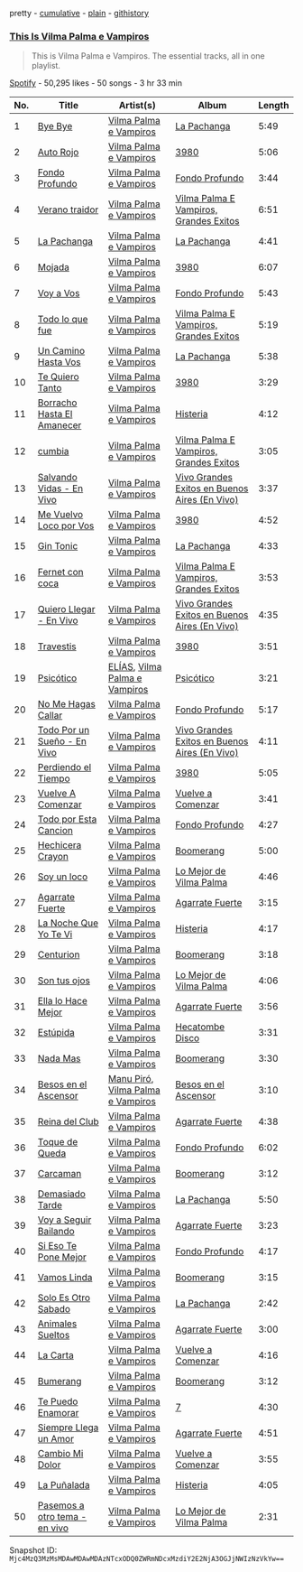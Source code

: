 pretty - [cumulative](/playlists/cumulative/37i9dQZF1DZ06evO3uRjKu.md) - [plain](/playlists/plain/37i9dQZF1DZ06evO3uRjKu) - [githistory](https://github.githistory.xyz/mackorone/spotify-playlist-archive/blob/main/playlists/plain/37i9dQZF1DZ06evO3uRjKu)

### [This Is Vilma Palma e Vampiros](https://open.spotify.com/playlist/37i9dQZF1DZ06evO3uRjKu)

> This is Vilma Palma e Vampiros\. The essential tracks, all in one playlist.

[Spotify](https://open.spotify.com/user/spotify) - 50,295 likes - 50 songs - 3 hr 33 min

| No. | Title | Artist(s) | Album | Length |
|---|---|---|---|---|
| 1 | [Bye Bye](https://open.spotify.com/track/2FSYfKAApea3U42phhBOIc) | [Vilma Palma e Vampiros](https://open.spotify.com/artist/5VQCk9RiLwri99OgOT34kq) | [La Pachanga](https://open.spotify.com/album/6xEaCs71qwGCQJiotOycSr) | 5:49 |
| 2 | [Auto Rojo](https://open.spotify.com/track/5PSCWHpXi8I45NXURHyhBA) | [Vilma Palma e Vampiros](https://open.spotify.com/artist/5VQCk9RiLwri99OgOT34kq) | [3980](https://open.spotify.com/album/4tBbxwaTRObiwZL09V3A3W) | 5:06 |
| 3 | [Fondo Profundo](https://open.spotify.com/track/2g229Q3Relqxkj5CDnTjeE) | [Vilma Palma e Vampiros](https://open.spotify.com/artist/5VQCk9RiLwri99OgOT34kq) | [Fondo Profundo](https://open.spotify.com/album/5pWGHHRgwAoZqBL2zsm7OT) | 3:44 |
| 4 | [Verano traidor](https://open.spotify.com/track/54b9f1JmWzssvXIvBogR2u) | [Vilma Palma e Vampiros](https://open.spotify.com/artist/5VQCk9RiLwri99OgOT34kq) | [Vilma Palma E Vampiros, Grandes Exitos](https://open.spotify.com/album/0USi7PgdFidMaRIcsjmIy2) | 6:51 |
| 5 | [La Pachanga](https://open.spotify.com/track/1x6bkwDyWIOZNFY5blRSs1) | [Vilma Palma e Vampiros](https://open.spotify.com/artist/5VQCk9RiLwri99OgOT34kq) | [La Pachanga](https://open.spotify.com/album/6xEaCs71qwGCQJiotOycSr) | 4:41 |
| 6 | [Mojada](https://open.spotify.com/track/5N5sbaoN8UvXw8ngNR9iUk) | [Vilma Palma e Vampiros](https://open.spotify.com/artist/5VQCk9RiLwri99OgOT34kq) | [3980](https://open.spotify.com/album/4tBbxwaTRObiwZL09V3A3W) | 6:07 |
| 7 | [Voy a Vos](https://open.spotify.com/track/0aWGzetUTb4lJqy2m2nl1i) | [Vilma Palma e Vampiros](https://open.spotify.com/artist/5VQCk9RiLwri99OgOT34kq) | [Fondo Profundo](https://open.spotify.com/album/5pWGHHRgwAoZqBL2zsm7OT) | 5:43 |
| 8 | [Todo lo que fue](https://open.spotify.com/track/323QM9uKGd3QmvH5G2JaBE) | [Vilma Palma e Vampiros](https://open.spotify.com/artist/5VQCk9RiLwri99OgOT34kq) | [Vilma Palma E Vampiros, Grandes Exitos](https://open.spotify.com/album/0USi7PgdFidMaRIcsjmIy2) | 5:19 |
| 9 | [Un Camino Hasta Vos](https://open.spotify.com/track/5glk2ZR5FDNKWXWjb15om9) | [Vilma Palma e Vampiros](https://open.spotify.com/artist/5VQCk9RiLwri99OgOT34kq) | [La Pachanga](https://open.spotify.com/album/6xEaCs71qwGCQJiotOycSr) | 5:38 |
| 10 | [Te Quiero Tanto](https://open.spotify.com/track/3okNQ9w68odjhNWXk6SY1n) | [Vilma Palma e Vampiros](https://open.spotify.com/artist/5VQCk9RiLwri99OgOT34kq) | [3980](https://open.spotify.com/album/4tBbxwaTRObiwZL09V3A3W) | 3:29 |
| 11 | [Borracho Hasta El Amanecer](https://open.spotify.com/track/33Oy56bS8e8QvxIyLd0L2d) | [Vilma Palma e Vampiros](https://open.spotify.com/artist/5VQCk9RiLwri99OgOT34kq) | [Histeria](https://open.spotify.com/album/7J1w8Xh73iGF5SxiDmNZ6G) | 4:12 |
| 12 | [cumbia](https://open.spotify.com/track/5Quu2pIGvboHPYxJaqFXyE) | [Vilma Palma e Vampiros](https://open.spotify.com/artist/5VQCk9RiLwri99OgOT34kq) | [Vilma Palma E Vampiros, Grandes Exitos](https://open.spotify.com/album/0USi7PgdFidMaRIcsjmIy2) | 3:05 |
| 13 | [Salvando Vidas \- En Vivo](https://open.spotify.com/track/7LSJtOR7izWSEljRyLQb8n) | [Vilma Palma e Vampiros](https://open.spotify.com/artist/5VQCk9RiLwri99OgOT34kq) | [Vivo Grandes Exitos en Buenos Aires \(En Vivo\)](https://open.spotify.com/album/6q8m6YNaaxufhr012VZ4bi) | 3:37 |
| 14 | [Me Vuelvo Loco por Vos](https://open.spotify.com/track/0HXYqKxtdHB9HLhjwPozcF) | [Vilma Palma e Vampiros](https://open.spotify.com/artist/5VQCk9RiLwri99OgOT34kq) | [3980](https://open.spotify.com/album/4tBbxwaTRObiwZL09V3A3W) | 4:52 |
| 15 | [Gin Tonic](https://open.spotify.com/track/0FgZ5rpMveTUQjdozZ03HP) | [Vilma Palma e Vampiros](https://open.spotify.com/artist/5VQCk9RiLwri99OgOT34kq) | [La Pachanga](https://open.spotify.com/album/6xEaCs71qwGCQJiotOycSr) | 4:33 |
| 16 | [Fernet con coca](https://open.spotify.com/track/5MChIGdXC12NGktlS4YGgs) | [Vilma Palma e Vampiros](https://open.spotify.com/artist/5VQCk9RiLwri99OgOT34kq) | [Vilma Palma E Vampiros, Grandes Exitos](https://open.spotify.com/album/0USi7PgdFidMaRIcsjmIy2) | 3:53 |
| 17 | [Quiero Llegar \- En Vivo](https://open.spotify.com/track/3C9cFMfZZb2SUWiiZaX0Wd) | [Vilma Palma e Vampiros](https://open.spotify.com/artist/5VQCk9RiLwri99OgOT34kq) | [Vivo Grandes Exitos en Buenos Aires \(En Vivo\)](https://open.spotify.com/album/6q8m6YNaaxufhr012VZ4bi) | 4:35 |
| 18 | [Travestis](https://open.spotify.com/track/2OZPsTM3DylfeX7K8UWLSI) | [Vilma Palma e Vampiros](https://open.spotify.com/artist/5VQCk9RiLwri99OgOT34kq) | [3980](https://open.spotify.com/album/4tBbxwaTRObiwZL09V3A3W) | 3:51 |
| 19 | [Psicótico](https://open.spotify.com/track/6PuU2HHnLqiaUf1bKUMuHT) | [ELÍAS](https://open.spotify.com/artist/1OO4dbmG9Fvz897JRIWiys), [Vilma Palma e Vampiros](https://open.spotify.com/artist/5VQCk9RiLwri99OgOT34kq) | [Psicótico](https://open.spotify.com/album/5Nb3kbLr4Y6I7SX25Xwzkc) | 3:21 |
| 20 | [No Me Hagas Callar](https://open.spotify.com/track/3ZjkflIADDBkA6jFm5WJBy) | [Vilma Palma e Vampiros](https://open.spotify.com/artist/5VQCk9RiLwri99OgOT34kq) | [Fondo Profundo](https://open.spotify.com/album/5pWGHHRgwAoZqBL2zsm7OT) | 5:17 |
| 21 | [Todo Por un Sueño \- En Vivo](https://open.spotify.com/track/1bRzDCtPEodKoVaqaOmDMR) | [Vilma Palma e Vampiros](https://open.spotify.com/artist/5VQCk9RiLwri99OgOT34kq) | [Vivo Grandes Exitos en Buenos Aires \(En Vivo\)](https://open.spotify.com/album/6q8m6YNaaxufhr012VZ4bi) | 4:11 |
| 22 | [Perdiendo el Tiempo](https://open.spotify.com/track/5Jf0hLSFRfZ3NTSD45hLuf) | [Vilma Palma e Vampiros](https://open.spotify.com/artist/5VQCk9RiLwri99OgOT34kq) | [3980](https://open.spotify.com/album/4tBbxwaTRObiwZL09V3A3W) | 5:05 |
| 23 | [Vuelve A Comenzar](https://open.spotify.com/track/7MrnizaZmYy9OPY6aAW12l) | [Vilma Palma e Vampiros](https://open.spotify.com/artist/5VQCk9RiLwri99OgOT34kq) | [Vuelve a Comenzar](https://open.spotify.com/album/3PB32BKUbvyyQ2WmhrAzad) | 3:41 |
| 24 | [Todo por Esta Cancion](https://open.spotify.com/track/583falna8SnSHTYDCMSVVx) | [Vilma Palma e Vampiros](https://open.spotify.com/artist/5VQCk9RiLwri99OgOT34kq) | [Fondo Profundo](https://open.spotify.com/album/5pWGHHRgwAoZqBL2zsm7OT) | 4:27 |
| 25 | [Hechicera Crayon](https://open.spotify.com/track/0HE9ttmrZ1Ir01F82oBKh7) | [Vilma Palma e Vampiros](https://open.spotify.com/artist/5VQCk9RiLwri99OgOT34kq) | [Boomerang](https://open.spotify.com/album/7ceZgHQI7VWGueZkhjY8BD) | 5:00 |
| 26 | [Soy un loco](https://open.spotify.com/track/5UmXB0hPoKr9JJOp5MttAx) | [Vilma Palma e Vampiros](https://open.spotify.com/artist/5VQCk9RiLwri99OgOT34kq) | [Lo Mejor de Vilma Palma](https://open.spotify.com/album/04ezQVYrGNcXyrBUl42NZi) | 4:46 |
| 27 | [Agarrate Fuerte](https://open.spotify.com/track/3lUBSiPCNkJGVmd9jG6T39) | [Vilma Palma e Vampiros](https://open.spotify.com/artist/5VQCk9RiLwri99OgOT34kq) | [Agarrate Fuerte](https://open.spotify.com/album/7z4q6L1G8IFwyavj5aKQr7) | 3:15 |
| 28 | [La Noche Que Yo Te Vi](https://open.spotify.com/track/6UwLuzW1kxFiBniDJbv3R9) | [Vilma Palma e Vampiros](https://open.spotify.com/artist/5VQCk9RiLwri99OgOT34kq) | [Histeria](https://open.spotify.com/album/7J1w8Xh73iGF5SxiDmNZ6G) | 4:17 |
| 29 | [Centurion](https://open.spotify.com/track/4CGt19vmFmyEKmWTnTXDcs) | [Vilma Palma e Vampiros](https://open.spotify.com/artist/5VQCk9RiLwri99OgOT34kq) | [Boomerang](https://open.spotify.com/album/7ceZgHQI7VWGueZkhjY8BD) | 3:18 |
| 30 | [Son tus ojos](https://open.spotify.com/track/4I8H3JhKwTFTG8I3vzVkUy) | [Vilma Palma e Vampiros](https://open.spotify.com/artist/5VQCk9RiLwri99OgOT34kq) | [Lo Mejor de Vilma Palma](https://open.spotify.com/album/04ezQVYrGNcXyrBUl42NZi) | 4:06 |
| 31 | [Ella lo Hace Mejor](https://open.spotify.com/track/4BcslhiC50eygxnmF5Dq2d) | [Vilma Palma e Vampiros](https://open.spotify.com/artist/5VQCk9RiLwri99OgOT34kq) | [Agarrate Fuerte](https://open.spotify.com/album/7z4q6L1G8IFwyavj5aKQr7) | 3:56 |
| 32 | [Estúpida](https://open.spotify.com/track/6IiCJye3u6X8C83pR1WWLy) | [Vilma Palma e Vampiros](https://open.spotify.com/artist/5VQCk9RiLwri99OgOT34kq) | [Hecatombe Disco](https://open.spotify.com/album/2ZGCpjlSEH00JNwAPjY1o0) | 3:31 |
| 33 | [Nada Mas](https://open.spotify.com/track/5JthbTqrtjNapSS7L8Xep9) | [Vilma Palma e Vampiros](https://open.spotify.com/artist/5VQCk9RiLwri99OgOT34kq) | [Boomerang](https://open.spotify.com/album/7ceZgHQI7VWGueZkhjY8BD) | 3:30 |
| 34 | [Besos en el Ascensor](https://open.spotify.com/track/6VKNpxs7kYpDuynDozMj2a) | [Manu Piró](https://open.spotify.com/artist/1RfOn1jpPuM4THF3zHKrJA), [Vilma Palma e Vampiros](https://open.spotify.com/artist/5VQCk9RiLwri99OgOT34kq) | [Besos en el Ascensor](https://open.spotify.com/album/1YEs3YvLSfcVPXAaf7oo03) | 3:10 |
| 35 | [Reina del Club](https://open.spotify.com/track/0MlWFjOxbBAHg9JuQNHZoH) | [Vilma Palma e Vampiros](https://open.spotify.com/artist/5VQCk9RiLwri99OgOT34kq) | [Agarrate Fuerte](https://open.spotify.com/album/7z4q6L1G8IFwyavj5aKQr7) | 4:38 |
| 36 | [Toque de Queda](https://open.spotify.com/track/2k3SYulMPRrbKIMy1RQAZW) | [Vilma Palma e Vampiros](https://open.spotify.com/artist/5VQCk9RiLwri99OgOT34kq) | [Fondo Profundo](https://open.spotify.com/album/5pWGHHRgwAoZqBL2zsm7OT) | 6:02 |
| 37 | [Carcaman](https://open.spotify.com/track/6T8pTk5m8wdoilKIIyDAyU) | [Vilma Palma e Vampiros](https://open.spotify.com/artist/5VQCk9RiLwri99OgOT34kq) | [Boomerang](https://open.spotify.com/album/7ceZgHQI7VWGueZkhjY8BD) | 3:12 |
| 38 | [Demasiado Tarde](https://open.spotify.com/track/5Oa1k1gOxhP018PPRw1Sys) | [Vilma Palma e Vampiros](https://open.spotify.com/artist/5VQCk9RiLwri99OgOT34kq) | [La Pachanga](https://open.spotify.com/album/6xEaCs71qwGCQJiotOycSr) | 5:50 |
| 39 | [Voy a Seguir Bailando](https://open.spotify.com/track/6fOAa742Fu17tI39hrtnDN) | [Vilma Palma e Vampiros](https://open.spotify.com/artist/5VQCk9RiLwri99OgOT34kq) | [Agarrate Fuerte](https://open.spotify.com/album/7z4q6L1G8IFwyavj5aKQr7) | 3:23 |
| 40 | [Si Eso Te Pone Mejor](https://open.spotify.com/track/1qVTpnGqccuRquqfGyvvBo) | [Vilma Palma e Vampiros](https://open.spotify.com/artist/5VQCk9RiLwri99OgOT34kq) | [Fondo Profundo](https://open.spotify.com/album/5pWGHHRgwAoZqBL2zsm7OT) | 4:17 |
| 41 | [Vamos Linda](https://open.spotify.com/track/6Ik6K1CUVXRSYHeWLveSbA) | [Vilma Palma e Vampiros](https://open.spotify.com/artist/5VQCk9RiLwri99OgOT34kq) | [Boomerang](https://open.spotify.com/album/7ceZgHQI7VWGueZkhjY8BD) | 3:15 |
| 42 | [Solo Es Otro Sabado](https://open.spotify.com/track/6ihRQHClQC49RuYNiTTbFH) | [Vilma Palma e Vampiros](https://open.spotify.com/artist/5VQCk9RiLwri99OgOT34kq) | [La Pachanga](https://open.spotify.com/album/6xEaCs71qwGCQJiotOycSr) | 2:42 |
| 43 | [Animales Sueltos](https://open.spotify.com/track/65uSLDV4MyXnumIlLGSauj) | [Vilma Palma e Vampiros](https://open.spotify.com/artist/5VQCk9RiLwri99OgOT34kq) | [Agarrate Fuerte](https://open.spotify.com/album/7z4q6L1G8IFwyavj5aKQr7) | 3:00 |
| 44 | [La Carta](https://open.spotify.com/track/7fWsCyuE2j5qAcBqcqaeZp) | [Vilma Palma e Vampiros](https://open.spotify.com/artist/5VQCk9RiLwri99OgOT34kq) | [Vuelve a Comenzar](https://open.spotify.com/album/3PB32BKUbvyyQ2WmhrAzad) | 4:16 |
| 45 | [Bumerang](https://open.spotify.com/track/5OAIDWC6OWeJFGS3KZPkLF) | [Vilma Palma e Vampiros](https://open.spotify.com/artist/5VQCk9RiLwri99OgOT34kq) | [Boomerang](https://open.spotify.com/album/7ceZgHQI7VWGueZkhjY8BD) | 3:12 |
| 46 | [Te Puedo Enamorar](https://open.spotify.com/track/4rUAnvTxSGwqDuj9SYBQIZ) | [Vilma Palma e Vampiros](https://open.spotify.com/artist/5VQCk9RiLwri99OgOT34kq) | [7](https://open.spotify.com/album/6lJ7uJF8ILH5zqMx3NuPFA) | 4:30 |
| 47 | [Siempre Llega un Amor](https://open.spotify.com/track/2gZjr9UZ97ZpuncfDeABtN) | [Vilma Palma e Vampiros](https://open.spotify.com/artist/5VQCk9RiLwri99OgOT34kq) | [Agarrate Fuerte](https://open.spotify.com/album/7z4q6L1G8IFwyavj5aKQr7) | 4:51 |
| 48 | [Cambio Mi Dolor](https://open.spotify.com/track/1bfAH3Bt7u1YlRNCUirYwD) | [Vilma Palma e Vampiros](https://open.spotify.com/artist/5VQCk9RiLwri99OgOT34kq) | [Vuelve a Comenzar](https://open.spotify.com/album/3PB32BKUbvyyQ2WmhrAzad) | 3:55 |
| 49 | [La Puñalada](https://open.spotify.com/track/63ZtQzrp4WNK6uYggoza7K) | [Vilma Palma e Vampiros](https://open.spotify.com/artist/5VQCk9RiLwri99OgOT34kq) | [Histeria](https://open.spotify.com/album/7J1w8Xh73iGF5SxiDmNZ6G) | 4:05 |
| 50 | [Pasemos a otro tema \- en vivo](https://open.spotify.com/track/19oeyrvbBfAcpgMEGQ3v3S) | [Vilma Palma e Vampiros](https://open.spotify.com/artist/5VQCk9RiLwri99OgOT34kq) | [Lo Mejor de Vilma Palma](https://open.spotify.com/album/04ezQVYrGNcXyrBUl42NZi) | 2:31 |

Snapshot ID: `Mjc4MzQ3MzMsMDAwMDAwMDAzNTcxODQ0ZWRmNDcxMzdiY2E2NjA3OGJjNWIzNzVkYw==`

